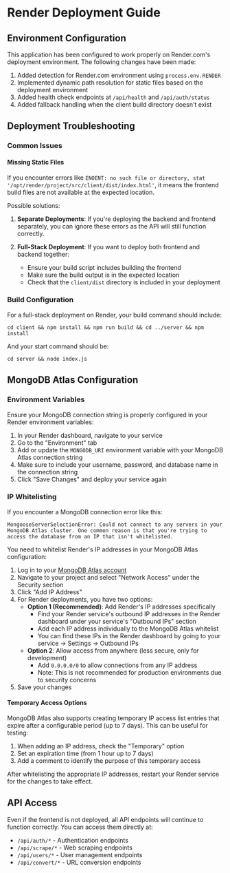 # Render Deployment Guide

## Environment Configuration

This application has been configured to work properly on Render.com's deployment environment. The following changes have been made:

1. Added detection for Render.com environment using `process.env.RENDER`
2. Implemented dynamic path resolution for static files based on the deployment environment
3. Added health check endpoints at `/api/health` and `/api/auth/status`
4. Added fallback handling when the client build directory doesn't exist

## Deployment Troubleshooting

### Common Issues

#### Missing Static Files

If you encounter errors like `ENOENT: no such file or directory, stat '/opt/render/project/src/client/dist/index.html'`, it means the frontend build files are not available at the expected location.

Possible solutions:

1. **Separate Deployments**: If you're deploying the backend and frontend separately, you can ignore these errors as the API will still function correctly.

2. **Full-Stack Deployment**: If you want to deploy both frontend and backend together:
   - Ensure your build script includes building the frontend
   - Make sure the build output is in the expected location
   - Check that the `client/dist` directory is included in your deployment

### Build Configuration

For a full-stack deployment on Render, your build command should include:

```
cd client && npm install && npm run build && cd ../server && npm install
```

And your start command should be:

```
cd server && node index.js
```

## MongoDB Atlas Configuration

### Environment Variables

Ensure your MongoDB connection string is properly configured in your Render environment variables:

1. In your Render dashboard, navigate to your service
2. Go to the "Environment" tab
3. Add or update the `MONGODB_URI` environment variable with your MongoDB Atlas connection string
4. Make sure to include your username, password, and database name in the connection string
5. Click "Save Changes" and deploy your service again

### IP Whitelisting

If you encounter a MongoDB connection error like this:

```
MongooseServerSelectionError: Could not connect to any servers in your MongoDB Atlas cluster. One common reason is that you're trying to access the database from an IP that isn't whitelisted.
```

You need to whitelist Render's IP addresses in your MongoDB Atlas configuration:

1. Log in to your [MongoDB Atlas account](https://cloud.mongodb.com/)
2. Navigate to your project and select "Network Access" under the Security section
3. Click "Add IP Address"
4. For Render deployments, you have two options:
   - **Option 1 (Recommended)**: Add Render's IP addresses specifically
     - Find your Render service's outbound IP addresses in the Render dashboard under your service's "Outbound IPs" section
     - Add each IP address individually to the MongoDB Atlas whitelist
     - You can find these IPs in the Render dashboard by going to your service → Settings → Outbound IPs
   - **Option 2**: Allow access from anywhere (less secure, only for development)
     - Add `0.0.0.0/0` to allow connections from any IP address
     - Note: This is not recommended for production environments due to security concerns
5. Save your changes

#### Temporary Access Options

MongoDB Atlas also supports creating temporary IP access list entries that expire after a configurable period (up to 7 days). This can be useful for testing:

1. When adding an IP address, check the "Temporary" option
2. Set an expiration time (from 1 hour up to 7 days)
3. Add a comment to identify the purpose of this temporary access

After whitelisting the appropriate IP addresses, restart your Render service for the changes to take effect.

## API Access

Even if the frontend is not deployed, all API endpoints will continue to function correctly. You can access them directly at:

- `/api/auth/*` - Authentication endpoints
- `/api/scrape/*` - Web scraping endpoints
- `/api/users/*` - User management endpoints
- `/api/convert/*` - URL conversion endpoints